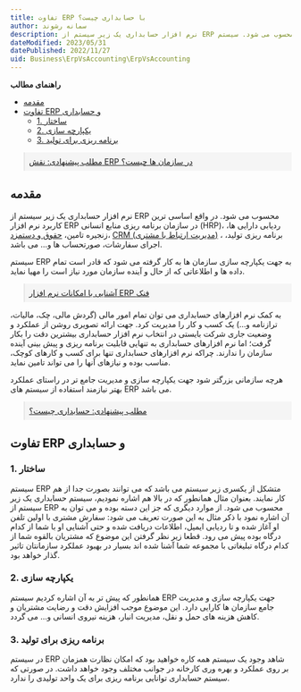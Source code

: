```yaml
---
title: تفاوت ERP با حسابداری چیست؟
author: سمانه رشوند  
description: نرم افزار حسابداری یک زیر سیستم از ERP محسوب می شود. سیستم ERP به جهت یکپارچه سازی سازمان ها به کار گرفته می شود که قادر است تمام داده ها و اطلاعاتی که از حال و آینده سازمان مورد نیاز است را مهیا نماید.
dateModified: 2023/05/31 
datePublished: 2022/11/27
uid: Business\ErpVsAccounting\ErpVsAccounting
---
```

**راهنمای مطالب**
- [مقدمه](#مقدمه)
- [تفاوت ERP و حسابداری](#تفاوت-erp-و-حسابداری)
    - [1. ساختار](#1-ساختار)
    - [2. یکپارچه سازی](#2-یکپارچه-سازی)
    - [3. برنامه ریزی برای تولید](#3-برنامه-ریزی-برای-تولید)

<!-- 
> [مطلب پیشنهادی: نقش ERP در سازمان ها چیست؟](https://www.hooshkar.com/Wiki/Business/ERPRoleInOrganizations)

> [مطلب پیشنهادی: بررسی قابلیت ها و قیمت نرم افزار ERP فنک](https://www.hooshkar.com/Software/Fennec)

> [مطلب پیشنهادی: بررسی قابلیت ها و قیمت نرم افزار حسابداری سایان](https://www.hooshkar.com/Software/Sayan/Module/Accounting)
-->


<blockquote style="background-color:#f5f5f5; padding:0.5rem">
<a href="https://www.hooshkar.com/Wiki/Business/ERPRoleInOrganizations" target="_blank">مطلب پیشنهادی: نقش ERP در سازمان ها چیست؟</a>
</blockquote>

## مقدمه
نرم افزار حسابداری یک زیر سیستم از ERP محسوب می شود. در واقع اساسی ترین کاربرد نرم افزار ERP در سازمان برنامه ریزی منابع انسانی (HRP)، ردیابی دارایی ها، زنجیره تامین، [حقوق و دستمزد](https://www.hooshkar.com/Software/Sayan/Module/Payroll)، [CRM (مدیریت ارتباط با مشتری)](https://www.hooshkar.com/Wiki/Business/WhatIsCrm)  ، برنامه ریزی تولید، اجرای سفارشات، صورتحساب ها و… می باشد.

 سیستم ERP به جهت یکپارچه سازی سازمان ها به کار گرفته می شود که قادر است تمام داده ها و اطلاعاتی که از حال و آینده سازمان مورد نیاز است را مهیا نماید.

<blockquote style="background-color:#f5f5f5; padding:0.5rem">
<a href="https://www.hooshkar.com/Software/Fennec" target="_blank">آشنایی با امکانات نرم افزار ERP فنک</a> 
</blockquote>

به کمک نرم افزارهای حسابداری می توان تمام امور مالی (گردش مالی، چک، مالیات، ترازنامه و...) یک کسب و کار را مدیریت کرد. جهت ارائه تصویری روشن از عملکرد و وضعیت جاری شرکت بایستی در انتخاب نرم افزار حسابداری بیشترین دقت را بکار گرفت؛ اما نرم افزارهای حسابداری به تنهایی قابلیت برنامه ریزی و پیش بینی آینده سازمان را ندارند. چراکه نرم افزارهای حسابداری تنها برای کسب و کارهای کوچک، مناسب بوده و نیازهای آنها را می تواند تامین نماید. 

هرچه سازمانی بزرگتر شود جهت یکپارچه سازی و مدیریت جامع تر در راستای عملکرد بهتر نیازمند استفاده از سیستم های ERP می باشد.

<!-- 
> [مطلب پیشنهادی: حسابداری چیست؟](https://www.hooshkar.com/Wiki/Financial/WhatIsAccounting)
-->

<blockquote style="background-color:#f5f5f5; padding:0.5rem">
<a href="https://www.hooshkar.com/Wiki/Financial/WhatIsAccounting" target="_blank">مطلب پیشنهادی: حسابداری چیست؟</a> 
</blockquote>

## تفاوت ERP و حسابداری

### 1. ساختار

سیستم ERP متشکل از یکسری زیر سیستم می باشد که می توانند بصورت جدا از هم کار نمایند. بعنوان مثال همانطور که در بالا هم اشاره نمودیم، سیستم حسابداری یک زیر سیستم از ERP محسوب می شود.
از موارد دیگری که جز این دسته بوده و می توان به آن اشاره نمود با ذکر مثال به این صورت تعریف می شود: سفارش مشتری با اولین تلفن او آغاز شده و تا ردیابی ایمیل، اطلاعات دریافت شده و حتی آشنایی او با شما از کدام درگاه بوده پیش می رود. قطعا زیر نظر گرفتن این موضوع که مشتریان بالقوه شما از کدام درگاه تبلیغاتی با مجموعه شما آشنا شده اند بسیار در بهبود عملکرد سازمانتان تاثیر گذار خواهد بود.

### 2. یکپارچه سازی

همانطور که پیش تر به آن اشاره کردیم سیستم ERP جهت یکپارچه سازی و مدیریت جامع سازمان ها کارایی دارد. این موضوع موجب افزایش دقت و رضایت مشتریان و کاهش هزینه های حمل و نقل، مدیریت انبار، هزینه نیروی انسانی و… می گردد.

### 3. برنامه ریزی برای تولید

در سیستم ERP  شاهد وجود یک سیستم همه کاره خواهید بود که امکان نظارت همزمان بر روی عملکرد و بهره وری کارخانه در جوانب مختلف وجود خواهد داشت. در صورتی که سیستم حسابداری توانایی برنامه ریزی برای یک واحد تولیدی را ندارد.


[مقدمه]: #مقدمه
[تفاوت ERP و حسابداری]: #تفاوت-erp-و-حسابداری
[1. ساختار]: #1-ساختار
[2. یکپارچه سازی]: #2-یکپارچه-سازی
[3. برنامه ریزی برای تولید]: #3-برنامه-ریزی-برای-تولید